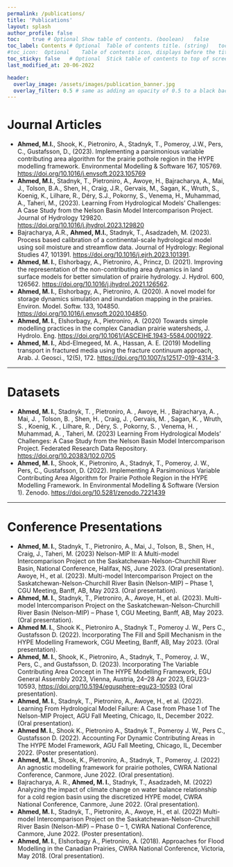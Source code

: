 ```yaml
---
permalink: /publications/
title: 'Publications'
layout: splash
author_profile: false
toc: 	true # Optional	Show table of contents. (boolean)	false
toc_label: Contents	# Optional	Table of contents title. (string)	toc_label in UI Text data file.
#toc_icon:	Optional	Table of contents icon, displays before the title. (string)	Font Awesome  file-alt icon. Other FA icons can be used instead.
toc_sticky: false	# Optional	Stick table of contents to top of screen.	false
last_modified_at: 20-06-2022

header:
  overlay_image: /assets/images/publication_banner.jpg
  overlay_filter: 0.5 # same as adding an opacity of 0.5 to a black background
---
```


# Journal Articles

* **Ahmed, M.I.**, Shook, K., Pietroniro, A., Stadnyk, T., Pomeroy, J.W., Pers, C., Gustafsson, D., (2023). Implementing a parsimonious variable contributing area algorithm for the prairie pothole region in the HYPE modelling framework. Environmental Modelling & Software 167, 105769. https://doi.org/10.1016/j.envsoft.2023.105769
* **Ahmed, M.I.**, Stadnyk, T., Pietroniro, A., Awoye, H., Bajracharya, A., Mai, J., Tolson, B.A., Shen, H., Craig, J.R., Gervais, M., Sagan, K., Wruth, S., Koenig, K., Lilhare, R., Déry, S.J., Pokorny, S., Venema, H., Muhammad, A., Taheri, M., (2023). Learning From Hydrological Models’ Challenges: A Case Study from the Nelson Basin Model Intercomparison Project. Journal of Hydrology 129820. https://doi.org/10.1016/j.jhydrol.2023.129820
* Bajracharya, A.R., **Ahmed, M.I.**, Stadnyk, T., Asadzadeh, M. (2023). Process based calibration of a continental-scale hydrological model using soil moisture and streamflow data. Journal of Hydrology: Regional Studies 47, 101391. https://doi.org/10.1016/j.ejrh.2023.101391.
* **Ahmed, M. I.**, Elshorbagy, A., Pietroniro, A., Princz, D. (2021). Improving the representation of the non-contributing area dynamics in land surface models for better simulation of prairie hydrology. J. Hydrol. 600, 126562. https://doi.org/10.1016/j.jhydrol.2021.126562.
* **Ahmed, M. I.**, Elshorbagy, A., Pietroniro, A. (2020). A novel model for storage dynamics simulation and inundation mapping in the prairies. Environ. Model. Softw. 133, 104850. https://doi.org/10.1016/j.envsoft.2020.104850.
* **Ahmed, M. I.**, Elshorbagy, A., Pietroniro, A. (2020) Towards simple modelling practices in the complex Canadian prairie watersheds, J. Hydrolo. Eng. https://doi.org/10.1061/(ASCE)HE.1943-5584.0001922.
* **Ahmed, M. I.**, Abd-Elmegeed, M. A., Hassan, A. E. (2019) Modelling transport in fractured media using the fracture continuum approach, Arab. J. Geosci., 12(5), 172. https://doi.org/10.1007/s12517-019-4314-3.


_________________


# Datasets

* **Ahmed, M. I.**, Stadnyk, T. , Pietroniro, A. , Awoye, H. , Bajracharya, A. , Mai, J. , Tolson, B. , Shen, H. , Craig, J. , Gervais, M. , Sagan, K. , Wruth, S. , Koenig, K. , Lilhare, R. , Déry, S. , Pokorny, S. , Venema, H. , Muhammad, A. , Taheri, M. (2023) Learning From Hydrological Models’ Challenges: A Case Study from the Nelson Basin Model Intercomparison Project. Federated Research Data Repository. https://doi.org/10.20383/102.0705
* **Ahmed, M. I.**, Shook, K., Pietroniro, A., Stadnyk, T., Pomeroy, J. W., Pers, C., Gustafsson, D. (2022). Implementing A Parsimonious Variable Contributing Area Algorithm for Prairie Pothole Region in the HYPE Modelling Framework. In Environmental Modelling & Software (Version 1). Zenodo. https://doi.org/10.5281/zenodo.7221439

_________________


# Conference Presentations

* **Ahmed, M. I.**, Stadnyk, T., Pietroniro, A., Mai, J., Tolson, B., Shen, H., Craig, J., Taheri, M. (2023) Nelson-MIP II: A Multi-model Intercomparison Project on the Saskatchewan-Nelson-Churchill River Basin, National Conference, Halifax, NS, June 2023. (Oral presentation).  
Awoye, H., et al. (2023). Multi-model Intercomparison Project on the Saskatchewan-Nelson-Churchill River Basin (Nelson-MIP) – Phase 1, CGU Meeting, Banff, AB, May 2023. (Oral presentation).
* **Ahmed, M. I.**, Stadnyk, T., Pietroniro, A., Awoye, H., et al. (2023). Multi-model Intercomparison Project on the Saskatchewan-Nelson-Churchill River Basin (Nelson-MIP) – Phase 1, CGU Meeting, Banff, AB, May 2023. (Oral presentation).
* **Ahmed M. I.**, Shook K., Pietroniro A., Stadnyk T., Pomeroy J. W., Pers C., Gustafsson D. (2022). Incorporating The Fill and Spill Mechanism in the HYPE Modelling Framework, CGU Meeting, Banff, AB, May 2023. (Oral presentation).
* **Ahmed, M. I.**, Shook, K., Pietroniro, A., Stadnyk, T., Pomeroy, J. W., Pers, C., and Gustafsson, D. (2023). Incorporating The Variable Contributing Area Concept in The HYPE Modelling Framework, EGU General Assembly 2023, Vienna, Austria, 24–28 Apr 2023, EGU23-10593, https://doi.org/10.5194/egusphere-egu23-10593 (Oral presentation).
* **Ahmed, M. I.**, Stadnyk, T., Pietroniro, A., Awoye, H., et al. (2022). Learning From Hydrological Model Failure: A Case from Phase 1 of The Nelson-MIP Project, AGU Fall Meeting, Chicago, IL, December 2022. (Oral presentation).
* **Ahmed M. I.**, Shook K., Pietroniro A., Stadnyk T., Pomeroy J. W., Pers C., Gustafsson D. (2022). Accounting For Dynamic Contributing Areas in The HYPE Model Framework, AGU Fall Meeting, Chicago, IL, December 2022. (Poster presentation).
* **Ahmed, M. I.**, Shook, K., Pietroniro, A., Stadnyk, T., Pomeroy, J. (2022) An agnostic modelling framework for prairie potholes, CWRA National Conference, Canmore, June 2022. (Oral presentation).
* Bajracharya, A. R., **Ahmed, M. I.**, Stadnyk, T., Asadzadeh, M. (2022) Analyzing the impact of climate change on water balance relationship for a cold region basin using the discretized HYPE model, CWRA National Conference, Canmore, June 2022. (Oral presentation).
* **Ahmed, M. I.**, Stadnyk, T., Pietroniro, A., Awoye, H., et al. (2022) Multi-model Intercomparison Project on the Saskatchewan-Nelson-Churchill River Basin (Nelson-MiP) – Phase 0 – 1, CWRA National Conference, Canmore, June 2022. (Poster presentation).
* **Ahmed, M. I.**, Elshorbagy A., Pietroniro, A. (2018). Approaches for Flood Modelling in the Canadian Prairies, CWRA National Conference, Victoria, May 2018. (Oral presentation).
